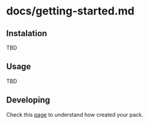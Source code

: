 # docs/getting-started.md

## Instalation

TBD

## Usage

TBD

## Developing

Check this [page][vscode_create_ext] to understand how created your pack.


[vscode_create_ext]: https://code.visualstudio.com/api/get-started/your-first-extension